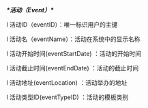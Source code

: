 ***\*活动（Event）\****

l 活动ID（eventID）：唯一标识用户的主键

l 活动名（eventName）：活动在系统中的显示名称

l 活动开始时间(eventStartDate) ：活动的开始时间

l 活动截止时间(eventEndDate) ：活动的截止时间

l 活动地址(eventLocation) ：活动举办的地址

l 活动类型ID(eventTypeID) ：活动的模板类别

